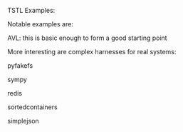 TSTL Examples:

Notable examples are:

AVL:  this is basic enough to form a good starting point

More interesting are complex harnesses for real systems:

pyfakefs

sympy

redis

sortedcontainers

simplejson
